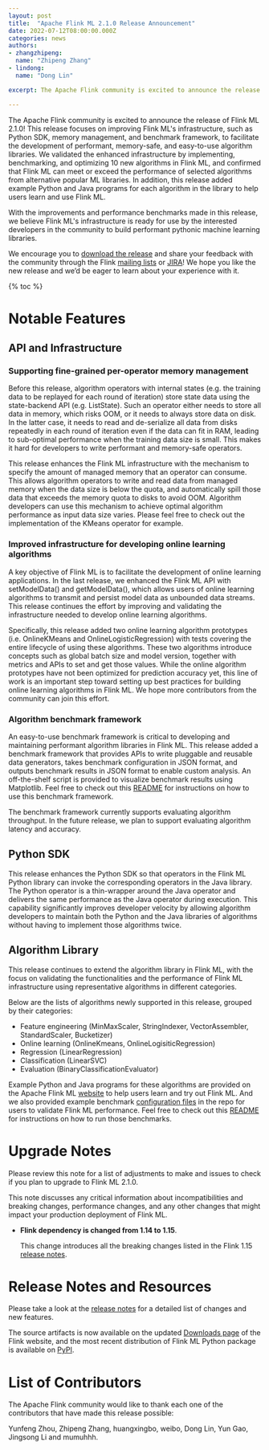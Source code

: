 ```yaml
---
layout: post 
title:  "Apache Flink ML 2.1.0 Release Announcement"
date: 2022-07-12T08:00:00.000Z
categories: news
authors:
- zhangzhipeng:
  name: "Zhipeng Zhang"
- lindong:
  name: "Dong Lin"

excerpt: The Apache Flink community is excited to announce the release of Flink ML 2.1.0! This release focuses on improving Flink ML's infrastructure, such as Python SDK, memory management, and benchmark framework, to facilitate the development of performant, memory-safe, and easy-to-use algorithm libraries. We validated the enhanced infrastructure via benchmarks and confirmed that Flink ML can meet or exceed the performance of selected algorithms from alternative popular ML libraries. In addition, this release added example Python and Java programs to help users learn and use Flink ML.

---
```


The Apache Flink community is excited to announce the release of Flink ML 2.1.0!
This release focuses on improving Flink ML's infrastructure, such as Python SDK,
memory management, and benchmark framework, to facilitate the development of 
performant, memory-safe, and easy-to-use algorithm libraries. We validated the 
enhanced infrastructure by implementing, benchmarking, and optimizing 10 new 
algorithms in Flink ML, and confirmed that Flink ML can meet or exceed the 
performance of selected algorithms from alternative popular ML libraries.
In addition, this release added example Python and Java programs for each 
algorithm in the library to help users learn and use Flink ML.

With the improvements and performance benchmarks made in this release, we 
believe Flink ML's infrastructure is ready for use by the interested developers 
in the community to build performant pythonic machine learning libraries.

We encourage you to [download the release](https://flink.apache.org/downloads.html) 
and share your feedback with the community through the Flink 
[mailing lists](https://flink.apache.org/community.html#mailing-lists) or
[JIRA](https://issues.apache.org/jira/browse/flink)! We hope you like the new
release and we’d be eager to learn about your experience with it.

{% toc %}

# Notable Features

## API and Infrastructure

### Supporting fine-grained per-operator memory management

Before this release, algorithm operators with internal states (e.g. the training
data to be replayed for each round of iteration) store state data using the 
state-backend API (e.g. ListState). Such an operator either needs to store all 
data in memory, which risks OOM, or it needs to always store data on disk. 
In the latter case, it needs to read and de-serialize all data from disks 
repeatedly in each round of iteration even if the data can fit in RAM, leading 
to sub-optimal performance when the training data size is small. This makes it 
hard for developers to write performant and memory-safe operators.

This release enhances the Flink ML infrastructure with the mechanism to specify 
the amount of managed memory that an operator can consume. This allows algorithm
operators to write and read data from managed memory when the data size is below
the quota, and automatically spill those data that exceeds the memory quota to 
disks to avoid OOM. Algorithm developers can use this mechanism to achieve 
optimal algorithm performance as input data size varies. Please feel free to 
check out the implementation of the KMeans operator for example.

### Improved infrastructure for developing online learning algorithms

A key objective of Flink ML is to facilitate the development of online learning 
applications. In the last release, we enhanced the Flink ML API with 
setModelData() and getModelData(), which allows users of online learning 
algorithms to transmit and persist model data as unbounded data streams. 
This release continues the effort by improving and validating the infrastructure
needed to develop online learning algorithms.

Specifically, this release added two online learning algorithm prototypes (i.e. 
OnlineKMeans and OnlineLogisticRegression) with tests covering the entire 
lifecycle of using these algorithms. These two algorithms introduce concepts 
such as global batch size and model version, together with metrics and APIs to 
set and get those values. While the online algorithm prototypes have not been 
optimized for prediction accuracy yet, this line of work is an important step 
toward setting up best practices for building online learning algorithms in 
Flink ML. We hope more contributors from the community can join this effort.

### Algorithm benchmark framework

An easy-to-use benchmark framework is critical to developing and maintaining 
performant algorithm libraries in Flink ML. This release added a benchmark 
framework that provides APIs to write pluggable and reusable data generators, 
takes benchmark configuration in JSON format, and outputs benchmark results in 
JSON format to enable custom analysis. An off-the-shelf script is provided to 
visualize benchmark results using Matplotlib. Feel free to check out this 
[README](https://github.com/apache/flink-ml/blob/release-2.1/flink-ml-benchmark/README.md)
for instructions on how to use this benchmark framework.

The benchmark framework currently supports evaluating algorithm throughput. 
In the future release, we plan to support evaluating algorithm latency and 
accuracy.

## Python SDK

This release enhances the Python SDK so that operators in the Flink ML Python 
library can invoke the corresponding operators in the Java library. The Python 
operator is a thin-wrapper around the Java operator and delivers the same 
performance as the Java operator during execution. This capability significantly
improves developer velocity by allowing algorithm developers to maintain both 
the Python and the Java libraries of algorithms without having to implement 
those algorithms twice. 

## Algorithm Library
This release continues to extend the algorithm library in Flink ML, with the 
focus on validating the functionalities and the performance of Flink ML 
infrastructure using representative algorithms in different categories.

Below are the lists of algorithms newly supported in this release, grouped by 
their categories:

- Feature engineering (MinMaxScaler, StringIndexer, VectorAssembler, 
StandardScaler, Bucketizer)
- Online learning (OnlineKmeans, OnlineLogisiticRegression)
- Regression (LinearRegression)
- Classification (LinearSVC)
- Evaluation (BinaryClassificationEvaluator)

Example Python and Java programs for these algorithms are provided on the Apache
Flink ML [website](https://nightlies.apache.org/flink/flink-ml-docs-release-2.1/) to 
help users learn and try out Flink ML. And we also provided example benchmark 
[configuration files](https://github.com/apache/flink-ml/tree/release-2.1/flink-ml-benchmark/src/main/resources)
in the repo for users to validate Flink ML performance. Feel free to check out 
this [README](https://github.com/apache/flink-ml/blob/release-2.1/flink-ml-benchmark/README.md)
for instructions on how to run those benchmarks.

# Upgrade Notes

Please review this note for a list of adjustments to make and issues to check
if you plan to upgrade to Flink ML 2.1.0.

This note discusses any critical information about incompatibilities and
breaking changes, performance changes, and any other changes that might impact
your production deployment of Flink ML.


* **Flink dependency is changed from 1.14 to 1.15**.

  This change introduces all the breaking changes listed in the Flink 1.15
  [release notes](https://nightlies.apache.org/flink/flink-docs-release-1.15/release-notes/flink-1.15/).

# Release Notes and Resources

Please take a look at the [release notes](https://issues.apache.org/jira/secure/ReleaseNote.jspa?projectId=12315522&version=12351141)
for a detailed list of changes and new features.

The source artifacts is now available on the updated
[Downloads page](https://flink.apache.org/downloads.html) of the Flink website,
and the most recent distribution of Flink ML Python package is available on
[PyPI](https://pypi.org/project/apache-flink-ml).

# List of Contributors

The Apache Flink community would like to thank each one of the contributors
that have made this release possible:

Yunfeng Zhou, Zhipeng Zhang, huangxingbo, weibo, Dong Lin, Yun Gao, Jingsong Li 
and mumuhhh.

